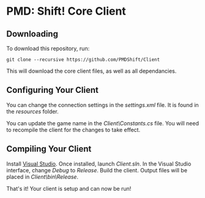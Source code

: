 # PMD: Shift! Core Client

## Downloading

To download this repository, run:
```
git clone --recursive https://github.com/PMDShift/Client
```
This will download the core client files, as well as all dependancies.

## Configuring Your Client

You can change the connection settings in the *settings.xml* file. It is found in the *resources* folder.

You can update the game name in the *Client\Constants.cs* file. You will need to recompile the client for the changes to take effect.

## Compiling Your Client

Install [Visual Studio](https://www.visualstudio.com). Once installed, launch *Client.sln*. In the Visual Studio interface, change *Debug* to *Release*. Build the client. Output files will be placed in *Client\bin\Release*.

That's it! Your client is setup and can now be run!
